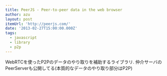 ```yaml
---
title: PeerJS - Peer-to-peer data in the web browser
author: azu
layout: post
itemUrl: 'http://peerjs.com/'
date: '2013-02-27T15:00:00.000Z'
tags:
  - javascript
  - library
  - p2p
---
```

WebRTCを使ったP2Pのデータのやり取りを補助するライブラリ.
仲介サーバのPeerServerも公開してる(本質的なデータのやり取り部分はP2P)
